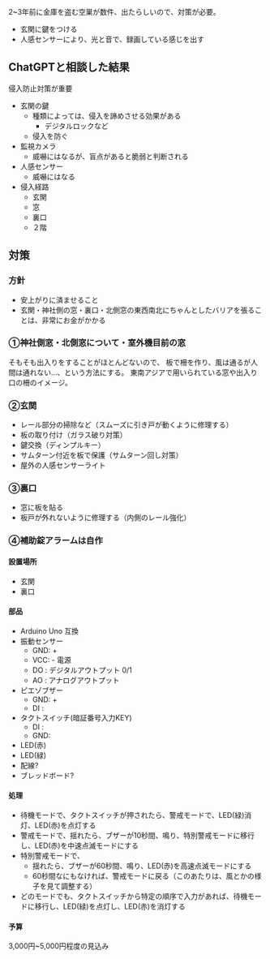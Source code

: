 2~3年前に金庫を盗む空巣が数件、出たらしいので、対策が必要。

- 玄関に鍵をつける
- 人感センサーにより、光と音で、録画している感じを出す

## ChatGPTと相談した結果
侵入防止対策が重要

- 玄関の鍵
  - 種類によっては、侵入を諦めさせる効果がある
    - デジタルロックなど
  - 侵入を防ぐ
- 監視カメラ
  - 威嚇にはなるが、盲点があると脆弱と判断される
- 人感センサー
  - 威嚇にはなる
- 侵入経路
  - 玄関
  - 窓
  - 裏口
  - ２階

## 対策
### 方針
- 安上がりに済ませること
- 玄関・神社側の窓・裏口・北側窓の東西南北にちゃんとしたバリアを張ることは、非常にお金がかかる

### ①神社側窓・北側窓について・室外機目前の窓
そもそも出入りをすることがほとんどないので、
板で柵を作り、風は通るが人間は通れない...、という方法にする。
東南アジアで用いられている窓や出入り口の柵のイメージ。

### ②玄関
- レール部分の掃除など（スムーズに引き戸が動くように修理する）
- 板の取り付け（ガラス破り対策）
- 鍵交換（ディンプルキー）
- サムターン付近を板で保護（サムターン回し対策）
- 屋外の人感センサーライト

### ③裏口
- 窓に板を貼る
- 板戸が外れないように修理する（内側のレール強化）

### ④補助錠アラームは自作
#### 設置場所
- 玄関
- 裏口
#### 部品
- Arduino Uno 互換
- 振動センサー
  - GND: +
  - VCC: - 電源
  - DO : デジタルアウトプット 0/1
  - AO : アナログアウトプット
- ピエゾブザー
  - GND: +
  - DI :
- タクトスイッチ(暗証番号入力KEY)
  - DI :
  - GND:
- LED(赤)
- LED(緑)
- 配線?
- ブレッドボード?
#### 処理
- 待機モードで、タクトスイッチが押されたら、警戒モードで、LED(緑)消灯、LED(赤)を点灯する
- 警戒モードで、揺れたら、ブザーが10秒間、鳴り、特別警戒モードに移行し、LED(赤)を中速点滅モードにする
- 特別警戒モードで、
  - 揺れたら、ブザーが60秒間、鳴り、LED(赤)を高速点滅モードにする
  - 60秒間なにもなければ、警戒モードに戻る（このあたりは、風とかの様子を見て調整する）
- どのモードでも、タクトスイッチから特定の順序で入力があれば、待機モードに移行し、LED(緑)を点灯し、LED(赤)を消灯する
#### 予算
3,000円~5,000円程度の見込み
